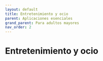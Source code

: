 ```yaml
---
layout: default
title: Entretenimiento y ocio
parent: Aplicaciones esenciales
grand_parent: Para adultos mayores
nav_order: 2
---
```


# Entretenimiento y ocio